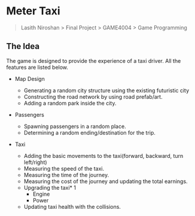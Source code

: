 # Meter Taxi
> Lasith Niroshan  > Final Project > GAME4004 > Game Programming

## The Idea
The game is designed to provide the experience of a taxi driver. All the features are listed below.

* Map Design
  - Generating a random city structure using the existing futuristic city
  - Constructing the road network by using road prefab/art.
  - Adding a random park inside the city.

* Passengers
  - Spawning passengers in a random place.
  - Determining a random ending/destination for the trip.

* Taxi
  - Adding the basic movements to the taxi(forward, backward, turn
left/right)
  - Measuring the speed of the taxi.
  - Measuring the time of the journey.  
  - Measuring the cost of the journey and updating the total earnings.
  - Upgrading the taxi* 1
    - Engine
    - Power
  - Updating taxi health with the collisions.

